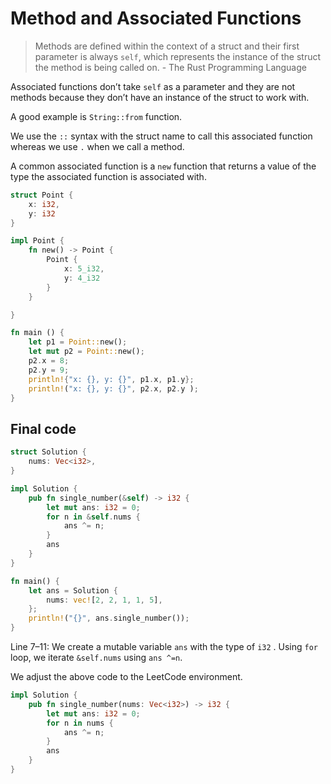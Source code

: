 # Method and Associated Functions

> Methods are defined within the context of a struct and their first parameter is always `self`, which represents the instance of the struct the method is being called on. - The Rust Programming Language

Associated functions don’t take `self` as a parameter and they are not methods because they don’t have an instance of the struct to work with.

A good example is `String::from` function.

We use the `::` syntax with the struct name to call this associated function whereas we use `.` when we call a method.

A common associated function is a `new` function that returns a value of the type the associated function is associated with.

```rust runnable
struct Point {
    x: i32,
    y: i32
}

impl Point {
    fn new() -> Point {
        Point {
            x: 5_i32,
            y: 4_i32
        }
    }

}

fn main () {
    let p1 = Point::new();
    let mut p2 = Point::new();
    p2.x = 8;
    p2.y = 9;
    println!{"x: {}, y: {}", p1.x, p1.y};
    println!("x: {}, y: {}", p2.x, p2.y );
}
```

## Final code

```rust runnable
struct Solution {
    nums: Vec<i32>,
}

impl Solution {
    pub fn single_number(&self) -> i32 {
        let mut ans: i32 = 0;
        for n in &self.nums {
            ans ^= n;
        }
        ans
    }
}

fn main() {
    let ans = Solution {
        nums: vec![2, 2, 1, 1, 5],
    };
    println!("{}", ans.single_number());
}
```

Line 7–11: We create a mutable variable `ans` with the type of `i32` . Using `for` loop, we iterate `&self.nums` using `ans ^=n`.

We adjust the above code to the LeetCode environment.

```rust
impl Solution {
    pub fn single_number(nums: Vec<i32>) -> i32 {
        let mut ans: i32 = 0;
        for n in nums {
            ans ^= n;
        }
        ans        
    }
}
```